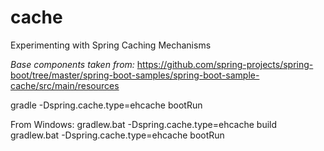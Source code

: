 # cache
Experimenting with Spring Caching Mechanisms

_Base components taken from:_ https://github.com/spring-projects/spring-boot/tree/master/spring-boot-samples/spring-boot-sample-cache/src/main/resources 

gradle -Dspring.cache.type=ehcache bootRun

From Windows:
gradlew.bat -Dspring.cache.type=ehcache build
gradlew.bat -Dspring.cache.type=ehcache bootRun